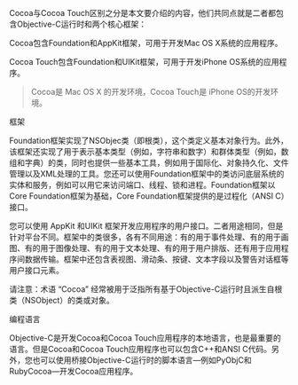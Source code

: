 Cocoa与Cocoa Touch区别之分是本文要介绍的内容，他们共同点就是二者都包含Objective-C运行时和两个核心框架：

Cocoa包含Foundation和AppKit框架，可用于开发Mac OS X系统的应用程序。

Cocoa Touch包含Foundation和UIKit框架，可用于开发iPhone OS系统的应用程序。

> Cocoa是 Mac OS X 的开发环境，Cocoa Touch是 iPhone OS的开发环境。

框架

Foundation框架实现了NSObjec类（即根类），这个类定义基本对象行为。此外，该框架还实现了用于表示基本类型（例如，字符串和数字）和群体类型（例如，数组和字典）的类，同时也提供一些基本工具，例如用于国际化、对象持久化、文件管理以及XML处理的工具。您还可以使用Foundation框架中的类访问底层系统的实体和服务，例如可以用它来访问端口、线程、锁和进程。Foundation框架以Core Foundation框架为基础，Core Foundation框架提供的是过程化（ANSI C）接口。

您可以使用 AppKit 和UIKit 框架开发应用程序的用户接口。二者用途相同，但是针对平台不同。框架中的类很多，各有不同用途：有的用于事件处理、有的用于画图、有的用于图像处理、有的用于文本处理、有的用于用户排版、还有用于应用程序间数据传输。框架中还包含表视图、滑动条、按键、文本字段以及警告对话框等用户接口元素。

请注意：术语 “Cocoa” 经常被用于泛指所有基于Objective-C运行时且派生自根类（NSObject）的类或对象。

编程语言

Objective-C是开发Cocoa和Cocoa Touch应用程序的本地语言，也是最重要的语言。但是Cocoa和Cocoa Touch应用程序也可以包含C++和ANSI C代码。另外，您也可以使用桥接Objective-C运行时的脚本语言—例如PyObjC和RubyCocoa—开发Cocoa应用程序。

